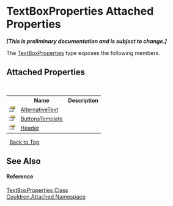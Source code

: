 # TextBoxProperties Attached Properties
 _**\[This is preliminary documentation and is subject to change.\]**_

The <a href="T_Couldron_Attached_TextBoxProperties">TextBoxProperties</a> type exposes the following members.


## Attached Properties
&nbsp;<table><tr><th></th><th>Name</th><th>Description</th></tr><tr><td>![Public attached property](media/pubproperty.gif "Public attached property")</td><td><a href="P_Couldron_Attached_TextBoxProperties_AlternativeText">AlternativeText</a></td><td /></tr><tr><td>![Public attached property](media/pubproperty.gif "Public attached property")</td><td><a href="P_Couldron_Attached_TextBoxProperties_ButtonsTemplate">ButtonsTemplate</a></td><td /></tr><tr><td>![Public attached property](media/pubproperty.gif "Public attached property")</td><td><a href="P_Couldron_Attached_TextBoxProperties_Header">Header</a></td><td /></tr></table>&nbsp;
<a href="#textboxproperties-attached-properties">Back to Top</a>

## See Also


#### Reference
<a href="T_Couldron_Attached_TextBoxProperties">TextBoxProperties Class</a><br /><a href="N_Couldron_Attached">Couldron.Attached Namespace</a><br />